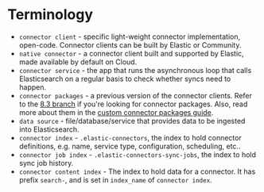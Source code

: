 # Terminology

- `connector client` - specific light-weight connector implementation, open-code. Connector clients can be built by Elastic or Community.
- `native connector` - a connector client built and supported by Elastic, made available by default on Cloud.
- `connector service` - the app that runs the asynchronous loop that calls Elasticsearch on a regular basis to check whether syncs need to happen.
- `connector packages` - a previous version of the connector clients. Refer to the [8.3 branch](https://github.com/elastic/connectors-ruby/tree/8.3) if you're looking for connector packages. Also, read more about them in the [custom connector packages guide](https://www.elastic.co/guide/en/workplace-search/current/custom-connector-package.html).
- `data source` - file/database/service that provides data to be ingested into Elasticsearch.
- `connector index` - `.elastic-connectors`, the index to hold connector definitions, e.g. name, service type, configuration, scheduling, etc..
- `connector job index` - `.elastic-connectors-sync-jobs`, the index to hold sync job history.
- `connector content index` - The index to hold data for a connector. It has prefix `search-`, and is set in `index_name` of `connector index`.
